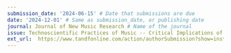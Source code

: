 ```yaml
---
submission_date: '2024-06-15' # Date that submissions are due
date: '2024-12-01' # Same as submission_date, or publishing date
journal: Journal of New Music Research # Name of the journal
issue: Technoscientific Practices of Music -- Critical Implications of New Technologies # Name of this issue
ext_url:  https://www.tandfonline.com/action/authorSubmission?show=instructions&journalCode=nnmr20 # URL to call for articles for this issue
---
```

